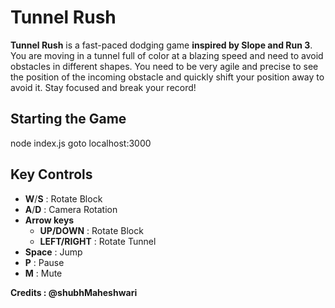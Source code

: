 # Tunnel Rush

**Tunnel Rush** is a fast-paced dodging game **inspired by Slope and Run 3**. 
You are moving in a tunnel full of color at a blazing speed and need to 
avoid obstacles in different shapes. You need to be very agile and 
precise to see the position of the incoming obstacle and quickly shift 
your position away to avoid it. Stay focused and break your record!

## Starting the Game
node index.js
goto localhost:3000

## Key Controls

- **W**/**S** : Rotate Block
- **A**/**D** : Camera Rotation
- **Arrow keys**
  - **UP/DOWN** : Rotate Block
  - **LEFT/RIGHT** : Rotate Tunnel
- **Space** : Jump
- **P** : Pause
- **M** : Mute

**Credits : @shubhMaheshwari**
